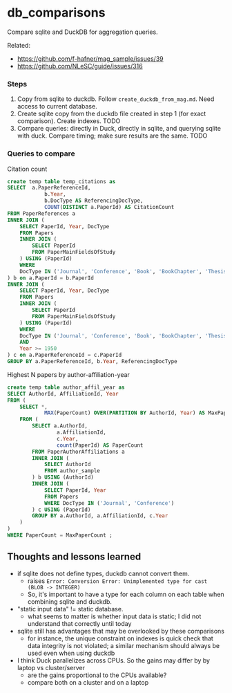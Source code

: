 # db_comparisons
Compare sqlite and DuckDB for aggregation queries.

Related:
- https://github.com/f-hafner/mag_sample/issues/39
- https://github.com/NLeSC/guide/issues/316

### Steps 
1. Copy from sqlite to duckdb. Follow `create_duckdb_from_mag.md`. Need access to current database.
2. Create sqlite copy from the duckdb file created in step 1 (for exact comparison). Create indexes. TODO 
3. Compare queries: directly in Duck, directly in sqlite, and querying sqlite with duck. Compare timing; make sure results are the same. TODO


### Queries to compare 

Citation count 
```sql
create temp table temp_citations as 
SELECT  a.PaperReferenceId, 
            b.Year, 
            b.DocType AS ReferencingDocType, 
            COUNT(DISTINCT a.PaperId) AS CitationCount 
FROM PaperReferences a 
INNER JOIN (
    SELECT PaperId, Year, DocType 
    FROM Papers 
    INNER JOIN (
        SELECT PaperId 
        FROM PaperMainFieldsOfStudy
    ) USING (PaperId)
    WHERE 
    DocType IN ('Journal', 'Conference', 'Book', 'BookChapter', 'Thesis') 
) b on a.PaperId = b.PaperId 
INNER JOIN (
    SELECT PaperId, Year, DocType 
    FROM Papers 
    INNER JOIN ( 
        SELECT PaperId 
        FROM PaperMainFieldsOfStudy
    ) USING (PaperId) 
    WHERE 
    DocType IN ('Journal', 'Conference', 'Book', 'BookChapter', 'Thesis') 
    AND 
    Year >= 1950
) c on a.PaperReferenceId = c.PaperId 
GROUP BY a.PaperReferenceId, b.Year, ReferencingDocType

```


Highest N papers by author-affiliation-year 
```sql
create temp table author_affil_year as 
SELECT AuthorId, AffiliationId, Year
FROM (
    SELECT *,
            MAX(PaperCount) OVER(PARTITION BY AuthorId, Year) AS MaxPaperCount
    FROM (
        SELECT a.AuthorId, 
                a.AffiliationId, 
                c.Year, 
                count(PaperId) AS PaperCount
        FROM PaperAuthorAffiliations a
        INNER JOIN (
            SELECT AuthorId 
            FROM author_sample 
        ) b USING (AuthorId)
        INNER JOIN (
            SELECT PaperId, Year 
            FROM Papers
            WHERE DocType IN ('Journal', 'Conference')
        ) c USING (PaperId)
        GROUP BY a.AuthorId, a.AffiliationId, c.Year 
    ) 
)   
WHERE PaperCount = MaxPaperCount ;  
```


## Thoughts and lessons learned 
- if sqlite does not define types, duckdb cannot convert them. 
    - raises `Error: Conversion Error: Unimplemented type for cast (BLOB -> INTEGER)`
    - So, it's important to have a type for each column on each table when combining sqlite and duckdb.
- "static input data" != static database. 
    - what seems to matter is whether input data is static; I did not understand that correctly until today
- sqlite still has advantages that may be overlooked by these comparisons
    - for instance, the unique constraint on indexes is quick check that data integrity is not violated; a similar mechanism should always be used even when using duckdb
- I think Duck parallelizes across CPUs. So the gains may differ by by laptop vs cluster/server
    - are the gains proportional to the CPUs available?
    - compare both on a cluster and on a laptop

